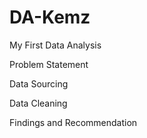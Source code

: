 # DA-Kemz
My First Data Analysis


Problem Statement


Data Sourcing


Data Cleaning


Findings and Recommendation
